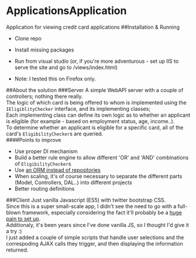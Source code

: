 # ApplicationsApplication
Application for viewing credit card applications
##Installation & Running
* Clone repo
* Install missing packages
* Run from visual studio (or, if you're more adventurous - set up IIS to serve the site and go to /views/index.html)
  
* Note: I tested this on Firefox only.

##About the solution
###Server
A simple WebAPI server with a couple of controllers; nothing there really.  
The logic of which card is being offered to whom is implemented using the `IEligiblityChecker` interface, and its implementing classes;  
Each implementing class can define its own logic as to whether an applicant is eligible (for example - based on employment status, age, income..).  
To determine whether an applicant is eligible for a specific card, all of the card's `EligibilityChecker`s are queried.  
####Points to improve
* Use proper DI mechanism
* Build a better rule engine to allow different 'OR' and 'AND' combinations of `EligibilityChecker`s
* Use [an ORM instead of repositories](https://ayende.com/blog/3955/repository-is-the-new-singleton)
* When scaling, it's of course necessary to separate the different parts (Model, Controllers, DAL..) into different projects
* Better routing definitions

###Client
Just vanilla Javascript (ES5) with twitter bootstrap CSS.  
Since this is a super small-scale app, I didn't see the need to go with a full-blown framework, especially considering the fact it'll probably be a [huge pain to set up](https://medium.com/@ericclemmons/javascript-fatigue-48d4011b6fc4#.s41zb52ed).  
Additionaly, it's been years since I've done vanilla JS, so I thought I'd give it a try :)    
I just added a couple of simple scripts that handle user selections and the correspoding AJAX calls they trigger, and then displaying the information returned.  
